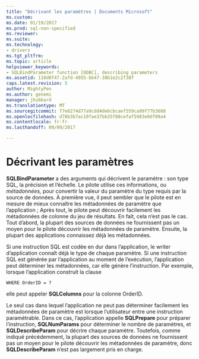 ```yaml
---
title: "Décrivant les paramètres | Documents Microsoft"
ms.custom: 
ms.date: 01/19/2017
ms.prod: sql-non-specified
ms.reviewer: 
ms.suite: 
ms.technology:
- drivers
ms.tgt_pltfrm: 
ms.topic: article
helpviewer_keywords:
- SQLBindParameter function [ODBC], describing parameters
ms.assetid: 118d0f47-2afd-4955-bb47-38b1e2c2f38f
caps.latest.revision: 5
author: MightyPen
ms.author: genemi
manager: jhubbard
ms.translationtype: MT
ms.sourcegitcommit: f7e6274d77a9cdd4de6cbcaef559ca99f77b3608
ms.openlocfilehash: d78b3b7ac10fae37bb35f88cefaf5983e0df09a4
ms.contentlocale: fr-fr
ms.lasthandoff: 09/09/2017

---
```

# <a name="describing-parameters"></a>Décrivant les paramètres
**SQLBindParameter** a des arguments qui décrivent le paramètre : son type SQL, la précision et l’échelle. Le pilote utilise ces informations, ou *métadonnées,* pour convertir la valeur du paramètre du type requis par la source de données. À première vue, il peut sembler que le pilote est en mesure de mieux connaître les métadonnées de paramètre que l’application ; Après tout, le pilote peut découvrir facilement les métadonnées de colonne du jeu de résultats. En fait, cela n’est pas le cas. Tout d’abord, la plupart des sources de données ne fournissent pas un moyen pour le pilote découvrir les métadonnées de paramètre. Ensuite, la plupart des applications connaissez déjà les métadonnées.  
  
 Si une instruction SQL est codée en dur dans l’application, le writer d’application connaît déjà le type de chaque paramètre. Si une instruction SQL est générée par l’application au moment de l’exécution, l’application peut déterminer les métadonnées, car elle génère l’instruction. Par exemple, lorsque l’application construit la clause  
  
```  
WHERE OrderID = ?  
```  
  
 elle peut appeler **SQLColumns** pour la colonne OrderID.  
  
 Le seul cas dans lequel l’application ne peut pas déterminer facilement les métadonnées de paramètre est lorsque l’utilisateur entre une instruction paramétrable. Dans ce cas, l’application appelle **SQLPrepare** pour préparer l’instruction, **SQLNumParams** pour déterminer le nombre de paramètres, et **SQLDescribeParam** pour décrire chaque paramètre. Toutefois, comme indiqué précédemment, la plupart des sources de données ne fournissent pas un moyen pour le pilote découvrir les métadonnées de paramètre, donc **SQLDescribeParam** n’est pas largement pris en charge.

